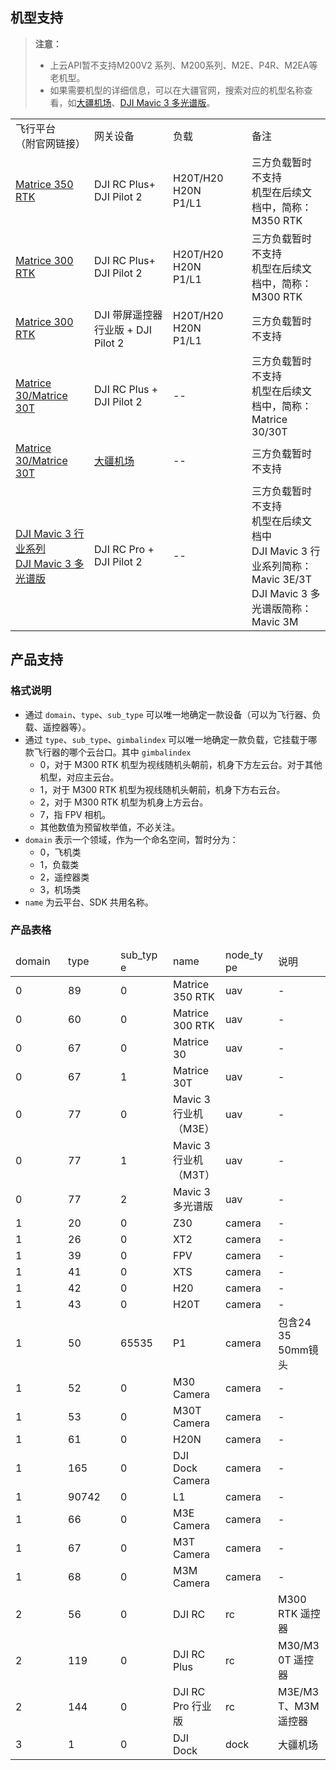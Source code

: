 
## 机型支持

> **注意：**
> 
> * 上云API暂不支持M200V2 系列、M200系列、M2E、P4R、M2EA等老机型。
> * 如果需要机型的详细信息，可以在大疆官网，搜索对应的机型名称查看，如[大疆机场](https://www.dji.com/cn/dock)、[DJI Mavic 3 多光谱版](https://ag.dji.com/cn/mavic-3-m)。

<table width="100%" style="display: table; table-layout:fixed;">
    <tr>
        <td>飞行平台<br/>（附官网链接）</td>
        <td>网关设备</td>
        <td>负载</td>
        <td>备注</td>
    </tr>
    <tr>
        <td><a href="https://enterprise.dji.com/cn/matrice-350-rtk">Matrice 350 RTK</a></td>
        <td>DJI RC Plus+ DJI Pilot 2</td>
        <td>H20T/H20<br/>H20N<br/>P1/L1</td>
        <td>三方负载暂时不支持 <br/> 机型在后续文档中，简称：M350 RTK</td>
    </tr>
    <tr>
        <td><a href="https://www.dji.com/matrice-300">Matrice 300 RTK</a></td>
        <td>DJI RC Plus+ DJI Pilot 2</td>
        <td>H20T/H20<br/>H20N<br/>P1/L1</td>
        <td>三方负载暂时不支持 <br/> 机型在后续文档中，简称：M300 RTK</td>
    </tr>
    <tr>
        <td><a href="https://www.dji.com/matrice-300">Matrice 300 RTK</a></td>
        <td>DJI 带屏遥控器行业版 + DJI Pilot 2</td>
        <td>H20T/H20<br/>H20N<br/>P1/L1</td>
        <td>三方负载暂时不支持</td>
    </tr>
    <tr>
        <td><a href="https://www.dji.com/matrice-30">Matrice 30/Matrice 30T</a></td>
        <td>DJI RC Plus + DJI Pilot 2</td>
        <td>--</td>
        <td>三方负载暂时不支持 <br/> 机型在后续文档中，简称：Matrice 30/30T</td>
    </tr>
    <tr>
        <td><a href="https://www.dji.com/matrice-30">Matrice 30/Matrice 30T</a></td>
        <td><a href="https://www.dji.com/dock">大疆机场</a></td>
        <td>--</td>
        <td>三方负载暂时不支持</td>
    </tr>
    <tr>
        <td><a href="https://www.dji.com/mavic-3-enterprise">DJI Mavic 3 行业系列</a> <br/><a href="https://ag.dji.com/mavic-3-m"> DJI Mavic 3 多光谱版</a></td>
        <td>DJI RC Pro + DJI Pilot 2</td>
        <td>--</td>
        <td>三方负载暂时不支持 <br/> 机型在后续文档中<br/>DJI Mavic 3 行业系列简称：Mavic 3E/3T<br/>DJI Mavic 3 多光谱版简称：Mavic 3M</td>
    </tr>
</table>

## 产品支持

### 格式说明

* 通过 `domain`、`type`、`sub_type` 可以唯一地确定一款设备（可以为飞行器、负载、遥控器等）。
* 通过 `type`、`sub_type`、`gimbalindex` 可以唯一地确定一款负载，它挂载于哪款飞行器的哪个云台口。其中 `gimbalindex`
  * 0，对于 M300 RTK 机型为视线随机头朝前，机身下方左云台。对于其他机型，对应主云台。
  * 1，对于 M300 RTK 机型为视线随机头朝前，机身下方右云台。
  * 2，对于 M300 RTK 机型为机身上方云台。
  * 7，指 FPV 相机。
  * 其他数值为预留枚举值，不必关注。
* `domain` 表示一个领域，作为一个命名空间，暂时分为：
  * 0，飞机类
  * 1，负载类
  * 2，遥控器类
  * 3，机场类
* `name` 为云平台、SDK 共用名称。


### 产品表格

<table width="100%" style="display: table; table-layout:fixed;">
<thead>
    <tr>
        <td>domain</td>
        <td>type</td>
        <td>sub_type</td>
        <td>name</td>
        <td>node_type</td>
        <td>说明</td>
    </tr>
</thead>
<tbody>
    <tr>
        <td>0</td>
        <td>89</td>
        <td>0</td>
        <td>Matrice 350 RTK</td>
        <td>uav</td>
        <td>-</td>
    </tr>
    <tr>
        <td>0</td>
        <td>60</td>
        <td>0</td>
        <td>Matrice 300 RTK</td>
        <td>uav</td>
        <td>-</td>
    </tr>
    <tr>
        <td>0</td>
        <td>67</td>
        <td>0</td>
        <td>Matrice 30</td>
        <td>uav</td>
        <td>-</td>
    </tr>
    <tr>
        <td>0</td>
        <td>67</td>
        <td>1</td>
        <td>Matrice 30T</td>
        <td>uav</td>
        <td>-</td>
    </tr>
    <tr>
        <td>0</td>
        <td>77</td>
        <td>0</td>
        <td>Mavic 3行业机（M3E）</td>
        <td>uav</td>
        <td>-</td>
    </tr>
    <tr>
        <td>0</td>
        <td>77</td>
        <td>1</td>
        <td>Mavic 3行业机（M3T）</td>
        <td>uav</td>
        <td>-</td>
    </tr>
    <tr>
        <td>0</td>
        <td>77</td>
        <td>2</td>
        <td>Mavic 3 多光谱版</td>
        <td>uav</td>
        <td>-</td>
    </tr>
    <tr>
        <td>1</td>
        <td>20</td>
        <td>0</td>
        <td>Z30</td>
        <td>camera</td>
        <td>-</td>
    </tr>
    <tr>
        <td>1</td>
        <td>26</td>
        <td>0</td>
        <td>XT2</td>
        <td>camera</td>
        <td>-</td>
    </tr>
    <tr>
        <td>1</td>
        <td>39</td>
        <td>0</td>
        <td>FPV</td>
        <td>camera</td>
        <td>-</td>
    </tr>
    <tr>
        <td>1</td>
        <td>41</td>
        <td>0</td>
        <td>XTS</td>
        <td>camera</td>
        <td>-</td>
    </tr>
    <tr>
        <td>1</td>
        <td>42</td>
        <td>0</td>
        <td>H20</td>
        <td>camera</td>
        <td>-</td>
    </tr>
    <tr>
        <td>1</td>
        <td>43</td>
        <td>0</td>
        <td>H20T</td>
        <td>camera</td>
        <td>-</td>
    </tr>
    <tr>
        <td>1</td>
        <td>50</td>
        <td>65535</td>
        <td>P1</td>
        <td>camera</td>
        <td>包含24 35 50mm镜头</td>
    </tr>
    <tr>
        <td>1</td>
        <td>52</td>
        <td>0</td>
        <td>M30 Camera</td>
        <td>camera</td>
        <td>-</td>
    </tr>
    <tr>
        <td>1</td>
        <td>53</td>
        <td>0</td>
        <td>M30T Camera</td>
        <td>camera</td>
        <td>-</td>
    </tr>
    <tr>
        <td>1</td>
        <td>61</td>
        <td>0</td>
        <td>H20N</td>
        <td>camera</td>
        <td>-</td>
    </tr>
    <tr>
        <td>1</td>
        <td>165</td>
        <td>0</td>
        <td>DJI Dock Camera</td>
        <td>camera</td>
        <td>-</td>
    </tr>
    <tr>
        <td>1</td>
        <td>90742</td>
        <td>0</td>
        <td>L1</td>
        <td>camera</td>
        <td>-</td>
    </tr>
    <tr>
        <td>1</td>
        <td>66</td>
        <td>0</td>
        <td>M3E Camera</td>
        <td>camera</td>
        <td>-</td>
    </tr>
    <tr>
        <td>1</td>
        <td>67</td>
        <td>0</td>
        <td>M3T Camera</td>
        <td>camera</td>
        <td>-</td>
    </tr>
    <tr>
        <td>1</td>
        <td>68</td>
        <td>0</td>
        <td>M3M Camera</td>
        <td>camera</td>
        <td>-</td>
    </tr>
    <tr>
        <td>2</td>
        <td>56</td>
        <td>0</td>
        <td>DJI RC</td>
        <td>rc</td>
        <td>M300 RTK 遥控器</td>
    </tr>
    <tr>
        <td>2</td>
        <td>119</td>
        <td>0</td>
        <td>DJI RC Plus</td>
        <td>rc</td>
        <td>M30/M30T 遥控器</td>
    </tr>
    <tr>
        <td>2</td>
        <td>144</td>
        <td>0</td>
        <td>DJI RC Pro 行业版</td>
        <td>rc</td>
        <td>M3E/M3T、M3M 遥控器</td>
    </tr>
    <tr>
        <td>3</td>
        <td>1</td>
        <td>0</td>
        <td>DJI Dock</td>
        <td>dock</td>
        <td>大疆机场</td>
    </tr>
</tbody>
</table>
